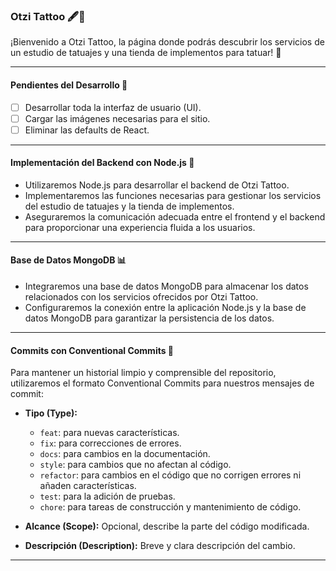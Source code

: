 ### Otzi Tattoo 🖋️💉

¡Bienvenido a Otzi Tattoo, la página donde podrás descubrir los servicios de un estudio de tatuajes y una tienda de implementos para tatuar! 🎨

---

#### Pendientes del Desarrollo 🚧

- [ ] Desarrollar toda la interfaz de usuario (UI).
- [ ] Cargar las imágenes necesarias para el sitio.
- [ ] Eliminar las defaults de React.

---

#### Implementación del Backend con Node.js 🚀

- Utilizaremos Node.js para desarrollar el backend de Otzi Tattoo.
- Implementaremos las funciones necesarias para gestionar los servicios del estudio de tatuajes y la tienda de implementos.
- Aseguraremos la comunicación adecuada entre el frontend y el backend para proporcionar una experiencia fluida a los usuarios.

---

#### Base de Datos MongoDB 📊

- Integraremos una base de datos MongoDB para almacenar los datos relacionados con los servicios ofrecidos por Otzi Tattoo.
- Configuraremos la conexión entre la aplicación Node.js y la base de datos MongoDB para garantizar la persistencia de los datos.

---

#### Commits con Conventional Commits 📝

Para mantener un historial limpio y comprensible del repositorio, utilizaremos el formato Conventional Commits para nuestros mensajes de commit:

- **Tipo (Type):**
  - `feat`: para nuevas características.
  - `fix`: para correcciones de errores.
  - `docs`: para cambios en la documentación.
  - `style`: para cambios que no afectan al código.
  - `refactor`: para cambios en el código que no corrigen errores ni añaden características.
  - `test`: para la adición de pruebas.
  - `chore`: para tareas de construcción y mantenimiento de código.

- **Alcance (Scope):** Opcional, describe la parte del código modificada.

- **Descripción (Description):** Breve y clara descripción del cambio.

---

